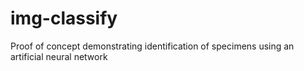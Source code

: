 img-classify
============

Proof of concept demonstrating identification of specimens using an artificial neural network